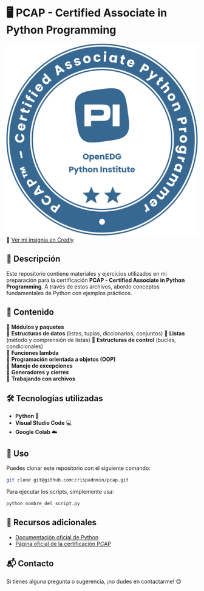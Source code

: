 # 🖥️ PCAP - Certified Associate in Python Programming

![Python PCAP Certification](pcap-31-03-BADGE.png)
🔗 [Ver mi insignia en Credly](https://www.credly.com/badges/7384e3c4-bcb2-4d0d-966a-74cd339efdf6/public_url)

## 📌 Descripción
Este repositorio contiene materiales y ejercicios utilizados en mi preparación para la certificación **PCAP - Certified Associate in Python Programming**. A través de estos archivos, abordo conceptos fundamentales de Python con ejemplos prácticos.

## 📂 Contenido

🔹 **Módulos y paquetes**  
🔹 **Estructuras de datos** (listas, tuplas, diccionarios, conjuntos) 
🔹 **Listas** (método y comprensión de listas) 
🔹 **Estructuras de control** (bucles, condicionales)  
🔹 **Funciones lambda**  
🔹 **Programación orientada a objetos (OOP)**  
🔹 **Manejo de excepciones**  
🔹 **Generadores y cierres**  
🔹 **Trabajando con archivos**  

## 🛠️ Tecnologías utilizadas
- **Python** 🐍
- **Visual Studio Code** 💻
- **Google Colab** ☁️

## 🚀 Uso
Puedes clonar este repositorio con el siguiente comando:
```bash
git clone git@github.com:crispadomin/pcap.git
```

Para ejecutar los scripts, simplemente usa:
```bash
python nombre_del_script.py
```

## 📜 Recursos adicionales
- [Documentación oficial de Python](https://docs.python.org/3/)
- [Página oficial de la certificación PCAP](https://pythoninstitute.org/pcap)

## 📬 Contacto
Si tienes alguna pregunta o sugerencia, ¡no dudes en contactarme! 😊
